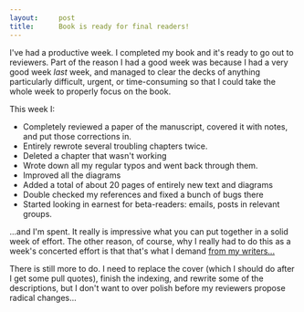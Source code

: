 ```yaml
---
layout:     post
title:      Book is ready for final readers!
---
```


I've had a productive week.  I completed my book and it's ready to go out to reviewers. Part of the reason I had a good week was because I had a very good week *last* week, and managed to clear the decks of anything particularly difficult, urgent, or time-consuming so that I could take the whole week to properly focus on the book.  

This week I:

* Completely reviewed a paper of the manuscript, covered it with notes, and put those corrections in.
* Entirely rewrote several troubling chapters twice.
* Deleted a chapter that wasn't working
* Wrote down all my regular typos and went back through them.
* Improved all the diagrams
* Added a total of about 20 pages of entirely new text and diagrams
* Double checked my references and fixed a bunch of bugs there 
* Started looking in earnest for beta-readers: emails, posts in relevant groups.

...and I'm spent.  It really is impressive what you can put together in a solid week of effort. The other reason, of course, why I really had to do this as a week's concerted effort is that that's what I demand [from my writers...](https://www.whitewaterwriters.com/)

There is still more to do. I need to replace the cover (which I should do after I get some pull quotes), finish the indexing, and rewrite some of the descriptions, but I don't want to over polish before my reviewers propose radical changes...  


